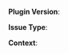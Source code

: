 **Plugin Version**:
<!--               "Latest" is not a valid answer               -->
<!--         Make sure you're using the latest version          -->
<!--       from https://www.spigotmc.org/resources/36081/       -->

**Issue Type**:
<!-- Files not loading nor generating, commands aren't working, ect. -->

**Context**:
<!-- Anything to help figure out the issue -->